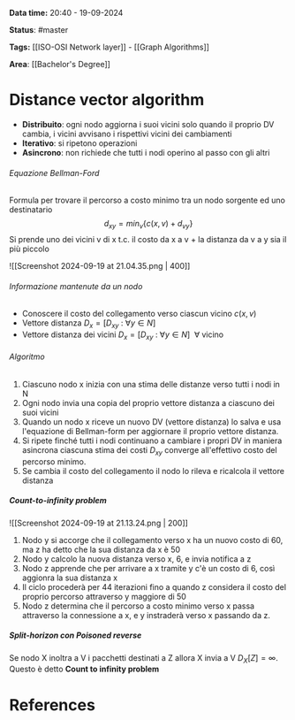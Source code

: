 **Data time:** 20:40 - 19-09-2024

**Status**: #master 

**Tags:** [[ISO-OSI Network layer]] - [[Graph Algorithms]]

**Area**: [[Bachelor's Degree]]
# Distance vector algorithm

- **Distribuito**: ogni nodo aggiorna i suoi vicini solo quando il proprio DV cambia, i vicini avvisano i rispettivi vicini dei cambiamenti
- **Iterativo**: si ripetono operazioni
- **Asincrono**: non richiede che tutti i nodi operino al passo con gli altri
###### Equazione Bellman-Ford
Formula per trovare il percorso a costo minimo tra un nodo sorgente ed uno destinatario
$$d_{xy} = min_v \{c(x,v) + d_{vy}\}$$
Si prende uno dei vicini v di x t.c. il costo da x a v + la distanza da v a y sia il più piccolo

![[Screenshot 2024-09-19 at 21.04.35.png | 400]]
###### Informazione mantenute da un nodo
- Conoscere il costo del collegamento verso ciascun vicino $c(x,v)$
- Vettore distanza $D_x = [D_{xy}\::\: \forall y \in N]$ 
- Vettore distanza dei vicini $D_x = [D_{xy}\::\: \forall y \in N] \:\:\forall$ vicino 

###### Algoritmo
1. Ciascuno nodo x inizia con una stima delle distanze verso tutti i nodi in N
2. Ogni nodo invia una copia del proprio vettore distanza a ciascuno dei suoi vicini
3. Quando un nodo x riceve un nuovo DV (vettore distanza) lo salva e usa l'equazione di Bellman-form per aggiornare il proprio vettore distanza.
4. Si ripete finché tutti i nodi continuano a cambiare i propri DV in maniera asincrona ciascuna stima dei costi $D_{xy}$ converge all'effettivo costo del percorso minimo.
5. Se cambia il costo del collegamento il nodo lo rileva e ricalcola il vettore distanza

##### Count-to-infinity problem

![[Screenshot 2024-09-19 at 21.13.24.png | 200]]

1. Nodo y si accorge che il collegamento verso x ha un nuovo costo di 60, ma z ha detto che la sua distanza da x è 50
2. Nodo y calcolo la nuova distanza verso x, 6, e invia notifica a z
3. Nodo z apprende che per arrivare a x tramite y c'è un costo di 6, così aggionra la sua distanza x
4. Il ciclo procederà per 44 iterazioni fino a quando z considera il costo del proprio percorso attraverso y maggiore di 50
5. Nodo z determina che il percorso a costo minimo verso x passa attraverso la connessione a x, e y instraderà verso x passando da z.
##### Split-horizon con Poisoned reverse
Se nodo X inoltra a V i pacchetti destinati a Z allora X invia a V $D_X[Z] = \infty$. Questo è detto **Count to infinity problem**

# References